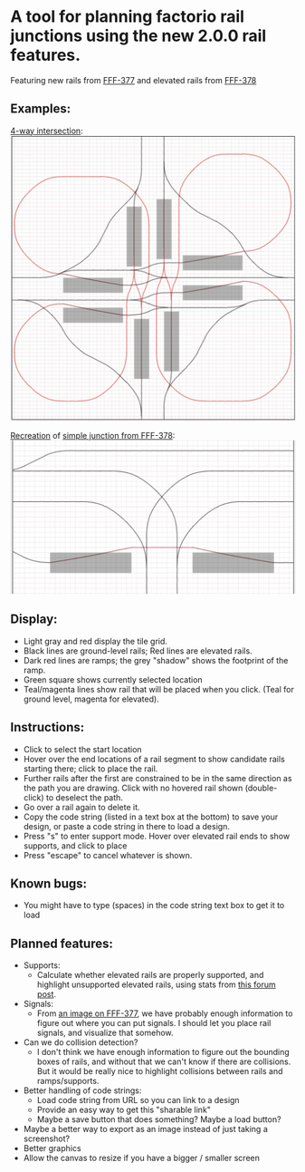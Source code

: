 # A tool for planning factorio rail junctions using the new 2.0.0 rail features.

Featuring new rails from [FFF-377](https://www.factorio.com/blog/post/fff-377) and elevated rails from [FFF-378](https://www.factorio.com/blog/post/fff-378)

## Examples:

[4-way intersection](4-way-intersection.json):  
![4-way intersection](4-way-intersection.png)

[Recreation](fff-378-simple-junction.json) of [simple junction from FFF-378](https://cdn.factorio.com/assets/blog-sync/fff-378-junction-simple.png):
![simple intersection from fff-378](fff-378-simple-junction.png)

## Display:

- Light gray and red display the tile grid.
- Black lines are ground-level rails; Red lines are elevated rails.
- Dark red lines are ramps; the grey "shadow" shows the footprint of the ramp.
- Green square shows currently selected location
- Teal/magenta lines show rail that will be placed when you click. (Teal for ground level, magenta for elevated).

## Instructions:

- Click to select the start location
- Hover over the end locations of a rail segment to show candidate rails starting there; click to place the rail.
- Further rails after the first are constrained to be in the same direction as the path you are drawing. Click with no hovered rail shown (double-click) to deselect the path.
- Go over a rail again to delete it.
- Copy the code string (listed in a text box at the bottom) to save your design, or paste a code string in there to load a design.
- Press "s" to enter support mode. Hover over elevated rail ends to show supports, and click to place
- Press "escape" to cancel whatever is shown.

## Known bugs:

- You might have to type (spaces) in the code string text box to get it to load

## Planned features:

- Supports:
  - Calculate whether elevated rails are properly supported, and highlight unsupported elevated rails, using stats from [this forum post](https://forums.factorio.com/viewtopic.php?p=592880#p592880).
- Signals:
  - From [an image on FFF-377](fff-377-signal-positions-and-rail-segment-visualisation-annotated.png), we have probably enough information to figure out where you can put signals. I should let you place rail signals, and visualize that somehow.
- Can we do collision detection?
  - I don't think we have enough information to figure out the bounding boxes of rails, and without that we can't know if there are collisions. But it would be really nice to highlight collisions between rails and ramps/supports.
- Better handling of code strings:
  - Load code string from URL so you can link to a design
  - Provide an easy way to get this "sharable link"
  - Maybe a save button that does something? Maybe a load button?
- Maybe a better way to export as an image instead of just taking a screenshot?
- Better graphics
- Allow the canvas to resize if you have a bigger / smaller screen

